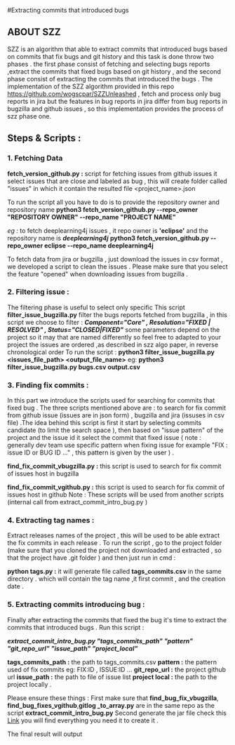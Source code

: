#Extracting commits that introduced bugs

## ABOUT SZZ

SZZ is an algorithm that able to extract commits that introduced bugs based on commits that fix bugs and git history and this task is done throw two phases . 
the first phase consist of fetching and selecting bugs reports ,extract the commits that fixed bugs based on git history , and the second phase consist of extracting the commits that introduced the bugs . 
The  implementation of the SZZ algorithm provided in this repo https://github.com/wogscpar/SZZUnleashed , fetch and process only bug reports in jira but the features in bug reports in jira differ from bug reports in bugzilla and github issues , so this implementation provides the process of szz phase one.

## Steps & Scripts :

### 1. Fetching Data 
**fetch_version_github.py :** script for fetching issues from github issues it select issues that are close and labeled as bug , this will create folder called "issues" in which it contain the resulted file <project_name>.json

To run the script all you have to do is to provide the repository owner and repository name 
**python3 fetch_version_github.py --repo_owner "REPOSITORY OWNER" --repo_name "PROJECT NAME"**

_*eg :*_ to fetch deeplearning4j issues , it repo owner is **'eclipse'** and the repository name is ***deeplearning4j***
**python3 fetch_version_github.py --repo_owner eclipse --repo_name deeplearning4j** 

To fetch data from jira or bugzilla , just download the issues in csv format , we developed a script to clean the issues . Please make sure that you select the feature "opened" when downloading issues from bugzilla .

### 2. Filtering issue  :
The filtering phase is useful to select only specific 
This script **filter_issue_bugzilla.py** filter the bugs reports fetched from bugzilla , in this script we choose to filter :
	***Component="Core" , Resolution="FIXED | RESOLVED" , Status="CLOSED|FIXED"*** 
	some parameters depend on the project so it may that are named differently so feel free to adapted to your project 
	the issues are ordered ,as described in szz algo paper, in reverse chronological order
To run the script :
**python3 filter_issue_bugzilla.py <issues_file_path> <output_file_name>**
eg:
  **python3 filter_issue_bugzilla.py bugs.csv output.csv**

### 3. Finding fix commits :
In this part we introduce the scripts used for searching for commits that fixed bug . The three scripts mentioned above are : to search for fix commit from github issue (issues are in json form) , bugzilla and jira (issuses in csv file) .The idea behind this script is first it start by selecting commits candidate (to limit the search space ), then based on "issue pattern" of the project and the issue id it select the commit that fixed issue ( note : generally dev team use specific pattern when fixing issue for example "FIX : issue ID or BUG ID ..." , this pattern is given by the user ) .

**find_fix_commit_vbugzilla.py :** this script is used to search for fix commit of issues host in bugzilla

**find_fix_commit_vgithub.py :** this script is used to search for fix commit of issues host in github
Note : These scripts will be used from another scripts (internal call from extract_commit_intro_bug.py )
 
### 4. Extracting tag names :
Extract releases names of the project , this will be used to be able extract the fix commits in each release . 
To run the script , go to the project folder (make sure that you cloned the project not downloaded and extracted , so that the project have .git folder ) and then just run in cmd :

**python tags.py :** it will generate file called **tags_commits.csv**
in the same directory . which will contain the tag name ,it first commit , and the creation date .

### 5. Extracting commits introducing bug : 
Finally after extracting the commits that fixed the bug it's time to extract the commits that introduced bugs . Run this script : 

***extract_commit_intro_bug.py "tags_commits_path" "pattern" "git_repo_url" "issue_path" "project_local"***

**tags_commits_path :** the path to tags_commits.csv
**pattern :** the pattern used of fix commits eg: FIX:ID , ISSUE:ID ...
**git_repo_url :** the project github url 
**issue_path :** the path to file of issue list 
**project local :** the path to the project locally .

Please ensure these things :
First make sure that **find_bug_fix_vbugzilla**, **find_bug_fixes_vgithub**,**gitlog _to_array.py** are in the same repo as the script **extract_commit_intro_bug.py** 
Second generate the jar file check this [Link](https://github.com/wogscpar/SZZUnleashed) you will find everything you need it to create it . 

The final result will output 




